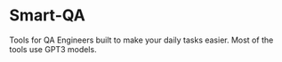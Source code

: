 # Smart-QA
Tools for QA Engineers built to make your daily tasks easier. Most of the tools use GPT3 models.
